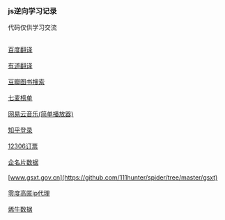 ### js逆向学习记录
代码仅供学习交流

<br/>[百度翻译](https://github.com/111hunter/spider/tree/master/baidufanyi)</br>
<br/>[有道翻译](https://github.com/111hunter/spider/tree/master/youdao)</br>
<br/>[豆瓣图书搜索](https://github.com/111hunter/spider/tree/master/douban)</br>
<br/>[七麦榜单](https://github.com/111hunter/spider/tree/master/qimai)</br>
<br/>[网易云音乐(简单播放器)](https://github.com/111hunter/spider/tree/master/wyiyun)</br>
<br/>[知乎登录](https://github.com/111hunter/spider/tree/master/zhihu)</br>
<br/>[12306订票](https://github.com/111hunter/spider/tree/master/12306)</br>
<br/>[企名片数据](https://github.com/111hunter/spider/tree/master/qimingpian)</br>
<br/>[www.gsxt.gov.cn](https://github.com/111hunter/spider/tree/master/gsxt)</br>
<br/>[零度高匿ip代理](https://github.com/111hunter/spider/tree/master/nyloner)</br>
<br/>[烯牛数据](https://github.com/111hunter/spider/tree/master/xiniu)</br>
